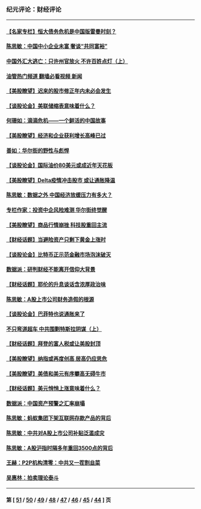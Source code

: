 ### 纪元评论：财经评论
---
#### [【名家专栏】恒大债务危机是中国版雷曼时刻？](../../pages/nsc1026/n13242613.md?09200330) 
#### [陈思敏：中国中小企业未富 奢谈“共同富裕”](../../pages/nsc1026/n13241213.md?09200330) 
#### [中国外汇大逃亡：只许州官放火 不许百姓点灯（上）](../../pages/nsc1026/n13228773.md?09200330) 
#### [油管热门频道 翻墙必看视频 新闻](ok?09200330)
#### [【美股瞭望】迟来的股市修正年内未必会发生](../../pages/nsc1026/n13223100.md?09200330) 
#### [【谈股论金】美联储缩表意味着什么？](../../pages/nsc1026/n13174610.md?09200330) 
#### [何珊如：滴滴危机——一个鲜活的中国故事](../../pages/nsc1026/n13151962.md?09200330) 
#### [【美股瞭望】经济和企业获利增长高峰已过](../../pages/nsc1026/n13134466.md?09200330) 
#### [善如：华尔街的野性与彪悍](../../pages/nsc1026/n13112664.md?09200330) 
#### [【谈股论金】国际油价80美元或成近年天花板](../../pages/nsc1026/n13108524.md?09200330) 
#### [【美股瞭望】Delta疫情冲击股市 或让通胀降温](../../pages/nsc1026/n13100297.md?09200330) 
#### [陈思敏：数据之外 中国经济放缓压力有多大？](../../pages/nsc1026/n13085576.md?09200330) 
#### [专栏作家：投资中企风险难测 华尔街终觉醒](../../pages/nsc1026/n13079366.md?09200330) 
#### [【美股瞭望】商品行情崩挫 科技股重回主流](../../pages/nsc1026/n13029798.md?09200330) 
#### [【财经话题】当避险资产只剩下黄金上涨时](../../pages/nsc1026/n12975626.md?09200330) 
#### [【谈股论金】比特币正示范金融市场泡沫破灭](../../pages/nsc1026/n12961769.md?09200330) 
#### [数据派：研判财经不能离开信仰大背景](../../pages/nsc1026/n12932684.md?09200330) 
#### [【财经话题】耶伦的升息谈话含浓厚政治味](../../pages/nsc1026/n12927299.md?09200330) 
#### [陈思敏：A股上市公司财务造假的根源](../../pages/nsc1026/n11229323.md?09200330) 
#### [【谈股论金】巴菲特也说通胀来了](../../pages/nsc1026/n12922463.md?09200330) 
#### [不只弯道超车 中共围剿特斯拉阴谋（上）](../../pages/nsc1026/n12919595.md?09200330) 
#### [【财经话题】拜登的富人税或让美股封顶](../../pages/nsc1026/n12899125.md?09200330) 
#### [【美股瞭望】纳指或再度创高 居高仍应思危](../../pages/nsc1026/n12878350.md?09200330) 
#### [【美股瞭望】美债和美元有序攀高无碍牛市](../../pages/nsc1026/n12844459.md?09200330) 
#### [【财经话题】美元悄悄上涨意味着什么？](../../pages/nsc1026/n12798222.md?09200330) 
#### [数据派：中国资产预警之汇率崩塌](../../pages/nsc1026/n12774242.md?09200330) 
#### [陈思敏：蚂蚁集团下架互联网存款产品的背后](../../pages/nsc1026/n12719862.md?09200330) 
#### [陈思敏：中共对A股上市公司补贴泛滥成灾](../../pages/nsc1026/n12713263.md?09200330) 
#### [陈思敏：A股沪指时隔多年重回3500点的背后](../../pages/nsc1026/n12675538.md?09200330) 
#### [王赫：P2P机构清零：中共又一茬割韭菜](../../pages/nsc1026/n12614544.md?09200330) 
#### [吴惠林：拍卖理论泰斗](../../pages/nsc1026/n12591360.md?09200330) 

---
#### 第 [ [51](./51.md?09200330) / [50](./50.md?09200330) / [49](./49.md?09200330) / [48](./48.md?09200330) / [47](./47.md?09200330) / [46](./46.md?09200330) / [45](./45.md?09200330) / [44](./44.md?09200330) ] 页
